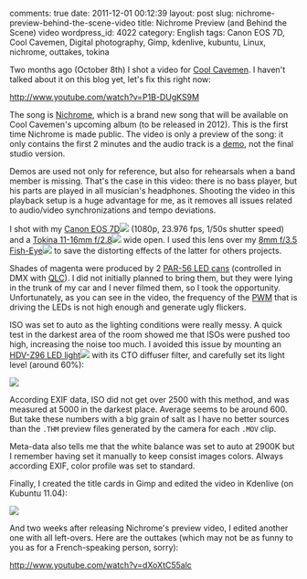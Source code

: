 comments: true
date: 2011-12-01 00:12:39
layout: post
slug: nichrome-preview-behind-the-scene-video
title: Nichrome Preview (and Behind the Scene) video
wordpress_id: 4022
category: English
tags: Canon EOS 7D, Cool Cavemen, Digital photography, Gimp, kdenlive, kubuntu, Linux, nichrome, outtakes, tokina

Two months ago (October 8th) I shot a video for [Cool Cavemen](http://coolcavemen.com). I haven't talked about it on this blog yet, let's fix this right now:

http://www.youtube.com/watch?v=P1B-DUgKS9M

The song is [Nichrome](http://coolcavemen.com/discography/songs-and-lyrics/nichrome/), which is a brand new song that will be available on Cool Cavemen's upcoming album (to be released in 2012). This is the first time Nichrome is made public. The video is only a preview of the song: it only contains the first 2 minutes and the audio track is a [demo](http://en.wikipedia.org/wiki/Demo_(music)), not the final studio version.

Demos are used not only for reference, but also for rehearsals when a band member is missing. That's the case in this video: there is no bass player, but his parts are played in all musician's headphones. Shooting the video in this playback setup is a huge advantage for me, as it removes all issues related to audio/video synchronizations and tempo deviations.

I shot with my [Canon EOS 7D](http://www.amazon.com/gp/product/B002NEGTTW/ref=as_li_tf_tl?ie=UTF8&tag=kevideld-20&linkCode=as2&camp=217145&creative=399381&creativeASIN=B002NEGTTW)![](http://www.assoc-amazon.com/e/ir?t=kevideld-20&l=as2&o=1&a=B002NEGTTW&camp=217145&creative=399381) (1080p, 23.976 fps, 1/50s shutter speed) and a [Tokina 11-16mm f/2.8](http://www.amazon.com/gp/product/B0014Z3XMC/ref=as_li_tf_tl?ie=UTF8&tag=kevideld-20&linkCode=as2&camp=217145&creative=399373&creativeASIN=B0014Z3XMC)![](http://www.assoc-amazon.com/e/ir?t=kevideld-20&l=as2&o=1&a=B0014Z3XMC&camp=217145&creative=399373) wide open. I used this lens over my [8mm f/3.5 Fish-Eye](http://www.amazon.com/gp/product/B002OP5AY0/ref=as_li_ss_tl?ie=UTF8&tag=kevideld-20&linkCode=as2&camp=217145&creative=399369&creativeASIN=B002OP5AY0)![](http://www.assoc-amazon.com/e/ir?t=kevideld-20&l=as2&o=1&a=B002OP5AY0&camp=217145&creative=399369) to save the distorting effects of the latter for others projects.

Shades of magenta were produced by 2 [PAR-56 LED cans](http://www.boutique-electroconcept.com/product_info.php?cPath=39_53&products_id=361) (controlled in DMX with [QLC](http://qlc.sourceforge.net/)). I did not initially planned to bring them, but they were lying in the trunk of my car and I never filmed them, so I took the opportunity. Unfortunately, as you can see in the video, the frequency of the [PWM](http://en.wikipedia.org/wiki/Pulse-width_modulation) that is driving the LEDs is not high enough and generate ugly flickers.

ISO was set to auto as the lighting conditions were really messy. A quick test in the darkest area of the room showed me that ISOs were pushed too high, increasing the noise too much. I avoided this issue by mounting an [HDV-Z96 LED light](http://www.amazon.com/gp/product/B003UCGDSS/ref=as_li_ss_tl?ie=UTF8&tag=kevideld-20&linkCode=as2&camp=217145&creative=399373&creativeASIN=B003UCGDSS)![](http://www.assoc-amazon.com/e/ir?t=kevideld-20&l=as2&o=1&a=B003UCGDSS&camp=217145&creative=399373) with its CTO diffuser filter, and carefully set its light level (around 60%):

[![](http://kevin.deldycke.com/wp-content/uploads/2011/11/canon-7D-with-HDV-Z96-LED-light-300x225.jpg)](http://kevin.deldycke.com/wp-content/uploads/2011/11/canon-7D-with-HDV-Z96-LED-light.jpg)

According EXIF data, ISO did not get over 2500 with this method, and was measured at 5000 in the darkest place. Average seems to be around 600. But take these numbers with a big grain of salt as I have no better sources than the `.THM` preview files generated by the camera for each `.MOV` clip.

Meta-data also tells me that the white balance was set to auto at 2900K but I remember having set it manually to keep consist images colors. Always according EXIF, color profile was set to standard.

Finally, I created the title cards in Gimp and edited the video in Kdenlive (on Kubuntu 11.04):

[![](http://kevin.deldycke.com/wp-content/uploads/2011/11/nichrome-preview-kdenlive-timeline-300x185.png)](http://kevin.deldycke.com/wp-content/uploads/2011/11/nichrome-preview-kdenlive-timeline.png)

And two weeks after releasing Nichrome's preview video, I edited another one with all left-overs. Here are the outtakes (which may not be as funny to you as for a French-speaking person, sorry):

http://www.youtube.com/watch?v=dXoXtC55alc
